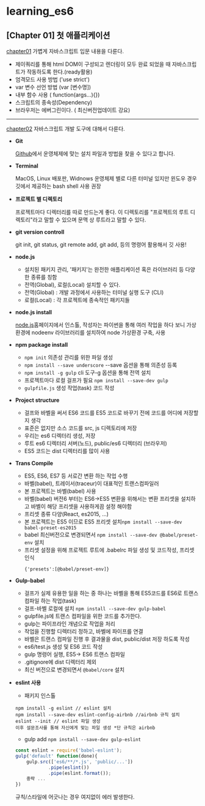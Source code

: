 # learning_es6
__[Chapter 01]__ 첫 애플리케이션
--------------------------------------------------------------------
 [chapter01](https://github.com/gelos12/learning_es6/tree/master/cahpter01) 가볍게 자바스크립트 입문 내용을 다룬다.
 * 제이쿼리를 통해 html DOM이 구성되고 렌더링이 모두 완료 되었을 때 자바스크립트가 작동하도록 한다.(ready활용)
 * 엄격모드 사용 방법 ('use strict') 
 * var 변수 선언 방법 (var [변수명])
 * 내부 함수 사용 ( function(args...){})
 * 스크립트의 종속성(Dependency)
 * 브라우저는 에버그린이다. ( 최신버전업데이트 강요)
 -------------------------------------------------------------
 [chapter02](https://github.com/gelos12/learning_es6/tree/master/chapter02) 자바스크립트 개발 도구에 대해서 다룬다.
 * __Git__
 
   [Github](https://git-scm.com)에서 운영체제에 맞는 설치 파일과 방법을 찾을 수 있다고 합니다.
 * __Terminal__
 
   MacOS, Linux 배포판, Widnows 운영체제 별로 다른 터미널 있지만 윈도우 경우 깃에서 제공하는 bash shell 사용 권장 
 * __프로젝트 별 디렉토리__
 
   프로젝트마다 디렉터리를 따로 만드는게 좋다. 이 디렉토리를 "프로젝트의 루트 디렉토리"라고 말할 수 있으며 문맥 상 루트라고 말할 수 있다.
 * __git version controll__ 
   
   git init, git status, git remote add, git add, 등의 명령어 활용해서 깃 사용!
   
 * __node.js__
 
   - 설치된 패키지 관리, '패키지'는 완전한 애플리케이션 혹은 라이브러리 등 다양한 종류를 칭함
   - 전역(Global), 로컬(Local) 설치할 수 있다.
   - 전역(Global) : 개발 과정에서 사용하는 터미널 실행 도구 (CLI)
   - 로컬(Local) : 각 프로젝트에 종속적인 패키지들
 
 * __node.js install__
 
   [node.js](https://nodejs.org)홈페이지에서 인스톨, 작성자는 파이썬을 통해 여러 작업을 하다 보니 가상환경에 nodeenv 라이브러리를 설치하여 node 가상환경 구축, 사용
  
 * __npm package install__
 
   - ```npm init``` 의존성 관리를 위한 파일 생성
   - ```npm install --save underscore``` --save 옵션을 통해 의존성 등록
   - ```npm install -g gulp``` cli 도구-g 옵션을 통해 전역 설치
   - 프로젝트마다 로컬 걸프가 필요 ```npm install --save-dev gulp```
   - ```gulpfile.js``` 생성 작업(task) 코드 작성
 
 * __Project structure__
 
   - 걸프와 바벨을 써서 ES6 코드를 ES5 코드로 바꾸기 전에 코드를 어디에 저장할지 생각
   - 표준은 없지만 소스 코드를 src, js 디렉토리에 저장 
   - 우리는 es6 디렉터리 생성, 저장
   - 루트 es6 디렉터리 서버(노드), public/es6 디렉터리 (브라우저)
   - ES5 코드는 dist 디렉터리를 많이 사용
   
  * __Trans Compile__
  
    - ES5, ES6, ES7 등 서로간 변환 하는 작업 수행
    - 바벨(babel), 트레이서(traceur)이 대표적인 트랜스컴파일러
    - 본 프로젝트는 바벨(babel) 사용
    - 바벨(babel) 버전6 부터는 ES6->ES5 변환을 위해서는 변환 프리셋을 설치하고 바벨이 해당 프리셋을 사용하게끔 설정 해야함
    - 프리셋 종류 다양(React, es2015, ...)
    - 본 프로젝트는 ES5 이므로 ES5 프리셋 설치```npm install --save-dev babel-preset-es2015```
    - babel 최신버전으로 변경되면서 ```npm install --save-dev @babel/preset-env``` 설치
    - 프리셋 설정을 위해 프로젝트 루트에 .babelrc 파일 생성 및 코드작성, 프리셋 인식
      ```babel
      {'presets':[@babel/preset-env]}
      ```
  * __Gulp-babel__
  
    - 걸프가 실제 유용한 일을 하는 중 하나는 바벨을 통해 ES5코드를 ES6로 트랜스 컴파일 하는 작업(task)
    - 걸프-바벨 로컬에 설치 ```npm install --save-dev gulp-babel```
    - gulpfile.js에 트랜스 컴파일을 위한 코드를 추가한다.
    - gulp는 파이프라인 개념으로 작업을 처리 
    - 작업을 진행할 디렉터리 정하고, 바벨에 파이프를 연결
    - 바벨은 트랜스 컴파일 진행 후 결과물을 dist, public/dist 저장 하도록 작성
    - es6/test.js 생성 및 ES6 코드 작성
    - gulp 명령어 실행, ES5-> ES6 트랜스 컴파일 
    - .gitignore에 dist 디렉터리 제외
    - 최신 버전으로 변경되면서 ```@babel/core``` 설치
       
  * __eslint 사용__
    * 패키지 인스톨
    ```npm
    npm install -g eslint // eslint 설치
    npm install --save-dev eslint-config-airbnb //airbnb 규칙 설치
    eslint --init // eslint 파일 생성
    이후 설문조사를 통해 자신에게 맞는 파일 생성 *단 규칙은 airbnb 
    ```
    * gulp add
    ```npm install --save-dev gulp-eslint``` 
    ```javascript
    const eslint = require('babel-eslint');
    gulp('default' function(done){
        gulp.src(['es6/**/*.js', 'public/...'])
                .pipe(eslint())
                .pipe(eslint.format());
        중략 ... 
    })
    ```
    규칙/스타일에 어긋나는 경우 여지없이 에러 발생한다.
    
    
    